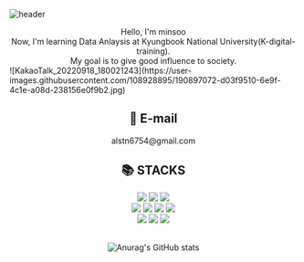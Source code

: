 ![header](https://capsule-render.vercel.app/api?type=waving&color=gradient&height=150&section=header&fontAlign=50&fontAlignY=30&text=minsoo-s&fontSize=50) 
<div align=center>Hello, I'm minsoo</div>
<div align=center>Now, I'm learning Data Anlaysis at Kyungbook National University(K-digital-training).</div>
<div align=center>My goal is to give good influence to society.</div>
![KakaoTalk_20220918_180021243](https://user-images.githubusercontent.com/108928895/190897072-d03f9510-6e9f-4c1e-a08d-238156e0f9b2.jpg)

<div align=center><h2>&#128231; E-mail</h2></div>
<div align=center>alstn6754@gmail.com</div>

<div align=center><h2>📚 STACKS</h2></div>
<div align=center>
<img src="https://img.shields.io/badge/python-3776AB?style=for-the-badge&logo=python&logoColor=white">
<img src="https://img.shields.io/badge/R-276DC3?style=for-the-badge&logo=R&logoColor=white">
<img src="https://img.shields.io/badge/MySQL-4479A1?style=for-the-badge&logo=MySQL&logoColor=white">
<br>

<img src="https://img.shields.io/badge/Visual Studio Code-007ACC?style=for-the-badge&logo=Visual Studio Code&logoColor=white">
<img src="https://img.shields.io/badge/Jupyter-F37626?style=for-the-badge&logo=Jupyter&logoColor=white">
<img src="https://img.shields.io/badge/RStudio-75AADB?style=for-the-badge&logo=RStudio&logoColor=white">
<img src="https://img.shields.io/badge/Google Colab-F9AB00?style=for-the-badge&logo=Google Colab&logoColor=white">
<br>

<img src="https://img.shields.io/badge/GitHub-181717?style=for-the-badge&logo=GitHub&logoColor=white">
<img src="https://img.shields.io/badge/Tableau-E97627?style=for-the-badge&logo=Tableau&logoColor=white">
<img src="https://img.shields.io/badge/Notion-000000?style=for-the-badge&logo=Notion&logoColor=white">
<br>
<br>


![Anurag's GitHub stats](https://github-readme-stats.vercel.app/api?username=minsoo-s)
</div>
